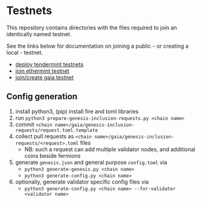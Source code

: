 # Testnets

This repository contains directories with the files required to join an identically named testnet.

See the links below for documentation on joining a public - or creating a local - testnet.

* [deploy tendermint testnets](http://tendermint.readthedocs.io/en/master/deploy-testnets.html)
* [join ethermint testnet](http://ethermint.readthedocs.io/en/develop/testnets/venus.html)
* [join/create gaia testnet](http://cosmos-sdk.readthedocs.io/en/develop/staking/intro.html)

## Config generation

1. install python3, (pip) install fire and toml libraries
1. run `python3 prepare-genesis-inclusion-requests.py <chain name>`
1. commit `<chain name>/gaia/genesis-inclusion-requests/request.toml.template`
1. collect pull requests as `<chain name>/gaia/genesis-inclusion-requests/<request>.toml` files
   * NB: such a request can add multiple validator nodes, and additional coins beside fermions
1. generate `genesis.json` and general purpose `config.toml` via
   * `python3 generate-genesis.py <chain name>`
   * `python3 generate-config.py <chain name>`
1. optionally, generate validator specific config files via
   * `python3 generate-config.py <chain name> --for-validator <validator name>`
